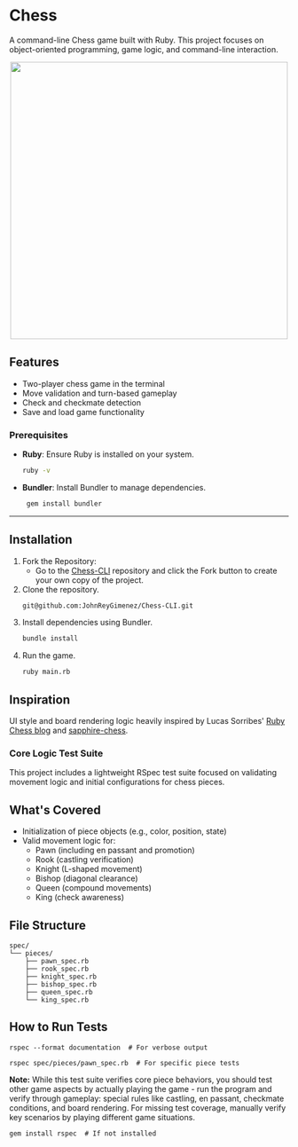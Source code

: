 # Chess

A command-line Chess game built with Ruby. This project focuses on object-oriented programming, game logic, and command-line interaction.

<p align="center">
  <img src="https://raw.githubusercontent.com/JohnReyGimenez/Chess-CLI/main/media/gameplay.gif" width="500" />
</p>

## Features

- Two-player chess game in the terminal
- Move validation and turn-based gameplay
- Check and checkmate detection
- Save and load game functionality

### Prerequisites
- **Ruby**: Ensure Ruby is installed on your system.
   ```bash
  ruby -v
- **Bundler**: Install Bundler to manage dependencies.
  ```bash
   gem install bundler
---

## Installation

1. Fork the Repository:
   - Go to the [Chess-CLI](https://github.com/JohnReyGimenez/Chess-CLI) repository and click the Fork button to create your own copy of the project.
2. Clone the repository.
   ```bash
   git@github.com:JohnReyGimenez/Chess-CLI.git
3. Install dependencies using Bundler.
   ```bash
   bundle install
4. Run the game.
   ```bash
   ruby main.rb

## Inspiration

UI style and board rendering logic heavily inspired by Lucas Sorribes' [Ruby Chess blog](https://medium.com/@lucas.sorribes/nostromo-my-ruby-chess-journey-part-i-7ef544b547a5) and  [sapphire-chess](https://github.com/devluxor/sapphire-chess).

### Core Logic Test Suite
This project includes a lightweight RSpec test suite focused on validating movement logic and initial configurations for chess pieces.

## What's Covered
- Initialization of piece objects (e.g., color, position, state)  
- Valid movement logic for:  
  - Pawn (including en passant and promotion)  
  - Rook (castling verification)  
  - Knight (L-shaped movement)  
  - Bishop (diagonal clearance)  
  - Queen (compound movements)  
  - King (check awareness)  

## File Structure
```
spec/
└── pieces/
    ├── pawn_spec.rb
    ├── rook_spec.rb
    ├── knight_spec.rb
    ├── bishop_spec.rb
    ├── queen_spec.rb
    └── king_spec.rb
```

## How to Run Tests  
```
rspec --format documentation  # For verbose output
```
```
rspec spec/pieces/pawn_spec.rb  # For specific piece tests
```

**Note:** While this test suite verifies core piece behaviors, you should test other game aspects by actually playing the game - run the program and verify through gameplay: special rules like castling, en passant, checkmate conditions, and board rendering. For missing test coverage, manually verify key scenarios by playing different game situations.

```
gem install rspec  # If not installed
```

